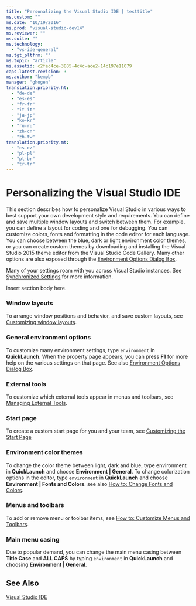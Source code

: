 ```yaml
---
title: "Personalizing the Visual Studio IDE | testtitle"
ms.custom: ""
ms.date: "10/19/2016"
ms.prod: "visual-studio-dev14"
ms.reviewer: ""
ms.suite: ""
ms.technology: 
  - "vs-ide-general"
ms.tgt_pltfrm: ""
ms.topic: "article"
ms.assetid: c2fec4ce-3885-4c4c-ace2-14c197e11079
caps.latest.revision: 3
ms.author: "kempb"
manager: "ghogen"
translation.priority.ht: 
  - "de-de"
  - "es-es"
  - "fr-fr"
  - "it-it"
  - "ja-jp"
  - "ko-kr"
  - "ru-ru"
  - "zh-cn"
  - "zh-tw"
translation.priority.mt: 
  - "cs-cz"
  - "pl-pl"
  - "pt-br"
  - "tr-tr"
---
```

# Personalizing the Visual Studio IDE
This section describes how to personalize Visual Studio in various ways to best support your own development style and requirements. You can define and save multiple window layouts and switch between them. For example, you can define a layout for coding and one for debugging. You can customize colors, fonts and formatting in the code editor for each language. You can choose between the blue, dark or light environment color themes, or you can create custom themes by downloading and installing the Visual Studio 2015 theme editor from the Visual Studio Code Gallery. Many other options are also exposed through the [Environment Options Dialog Box](../reference/environment-options-dialog-box.md).  
  
 Many of your settings roam with you across Visual Studio instances. See [Synchronized Settings](../ide/synchronized-settings-in-visual-studio.md) for more information.  
  
 Insert section body here.  
  
### Window layouts  
 To arrange window positions and behavior, and save custom layouts, see [Customizing window layouts](../ide/customizing-window-layouts-in-visual-studio.md).  
  
### General environment options  
 To customize many environment settings, type `environment` in **QuickLaunch**. When the property page appears, you can press  **F1** for more help on the various settings on that page. See also [Environment Options Dialog Box](../reference/environment-options-dialog-box.md).  
  
### External tools  
 To customize which external tools appear in menus and toolbars, see [Managing External Tools](../ide/managing-external-tools.md).  
  
### Start page  
 To create a custom start page for you and your team, see [Customizing the Start Page](../ide/customizing-the-start-page-for-visual-studio.md)  
  
### Environment color themes  
 To change the color theme between light, dark and blue, type environment in **QuickLaunch** and choose **Environment &#124; General**. To change colorization options in the editor, type `environment` in **QuickLaunch** and choose **Environment &#124; Fonts and Colors**. see also [How to: Change Fonts and Colors](../ide/how-to--change-fonts-and-colors-in-visual-studio.md).  
  
### Menus and toolbars  
 To add or remove menu or toolbar items, see [How to: Customize Menus and Toolbars](../ide/how-to--customize-menus-and-toolbars-in-visual-studio.md).  
  
### Main menu casing  
 Due to popular demand, you can change the main menu casing between **Title Case** and **ALL CAPS** by typing `environment` in **QuickLaunch** and choosing **Environment &#124; General**.  
  
## See Also  
 [Visual Studio IDE](../ide/visual-studio-ide.md)